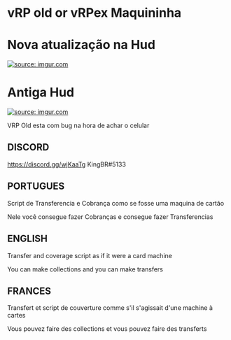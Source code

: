 # vRP old or vRPex  Maquininha

# Nova atualização na Hud
<a href="https://imgur.com/gou8HUP"><img src="https://i.imgur.com/gou8HUP.png" title="source: imgur.com" /></a>

# Antiga Hud
<a href="https://imgur.com/ZI7p1fF"><img src="https://i.imgur.com/ZI7p1fF.png" title="source: imgur.com" /></a>


VRP Old esta com bug na hora de achar o celular


## DISCORD

https://discord.gg/wjKaaTg
KingBR#5133


## PORTUGUES
Script de Transferencia e Cobrança como se fosse uma maquina de cartão

Nele você consegue fazer Cobranças e consegue fazer Transferencias


## ENGLISH
Transfer and coverage script as if it were a card machine

You can make collections and you can make transfers


## FRANCES
Transfert et script de couverture comme s'il s'agissait d'une machine à cartes

Vous pouvez faire des collections et vous pouvez faire des transferts